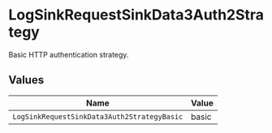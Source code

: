 # LogSinkRequestSinkData3Auth2Strategy

Basic HTTP authentication strategy.


## Values

| Name                                        | Value                                       |
| ------------------------------------------- | ------------------------------------------- |
| `LogSinkRequestSinkData3Auth2StrategyBasic` | basic                                       |